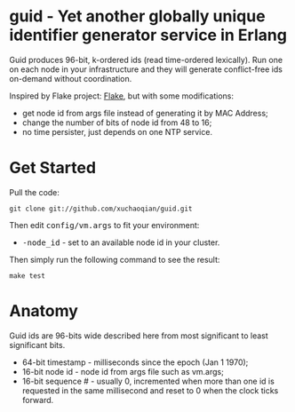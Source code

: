 # guid - Yet another globally unique identifier generator service in Erlang

Guid produces 96-bit, k-ordered ids (read time-ordered lexically). Run one on each node in your infrastructure and they will generate conflict-free ids on-demand without coordination.

Inspired by Flake project: [Flake](https://github.com/boundary/flake), but with some modifications:
* get node id from args file instead of generating it by MAC Address;
* change the number of bits of node id from 48 to 16;
* no time persister, just depends on one NTP service.

# Get Started
Pull the code:

	git clone git://github.com/xuchaoqian/guid.git
	
Then edit <tt>config/vm.args</tt> to fit your environment:

* <tt>-node_id</tt> - set to an available node id in your cluster.

Then simply run the following command to see the result:

	make test

# Anatomy

Guid ids are 96-bits wide described here from most significant to least significant bits.

* 64-bit timestamp - milliseconds since the epoch (Jan 1 1970);
* 16-bit node id - node id from args file such as vm.args;
* 16-bit sequence # - usually 0, incremented when more than one id is requested in the same millisecond and reset to 0 when the clock ticks forward.
